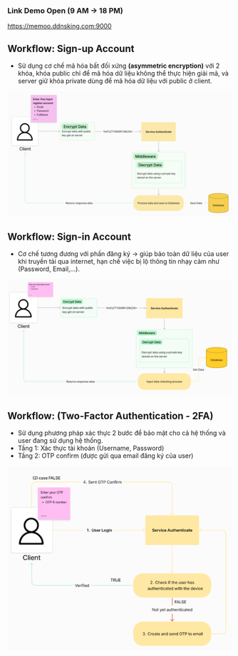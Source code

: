 ### Link Demo Open (9 AM -> 18 PM)
<a href="https://memoo.hanguyen.online" _blank>
https://memoo.ddnsking.com:9000
</a>

## Workflow: Sign-up Account
- Sử dụng cơ chế mã hóa bất đối xứng <b>(asymmetric encryption)</b> với 2 khóa, khóa public chỉ để mã hóa dữ liệu không thể thực hiện giải mã, và server giữ khóa private dùng để mã hóa dữ liệu với public ở client. 

<img src="./images/work-flow-sign-up.png" />


## Workflow: Sign-in Account
- Cơ chế tương đương với phần đăng ký -> giúp bảo toàn dữ liệu của user khi truyền tải qua internet, hạn chế việc bị lộ thông tin nhạy cảm như (Password, Email,...).

<img src="./images/work-flow-sign-in.png" />

## Workflow: (Two-Factor Authentication - 2FA)
- Sử dụng phương pháp xác thực 2 bước để bảo mật cho cả hệ thống và user đang sử dụng hệ thống.
- Tầng 1: Xác thực tài khoản (Username, Password)
- Tầng 2: OTP confirm (được gửi qua email đăng ký của user)

<img src="./images/work-flow-auth-2.png" />

